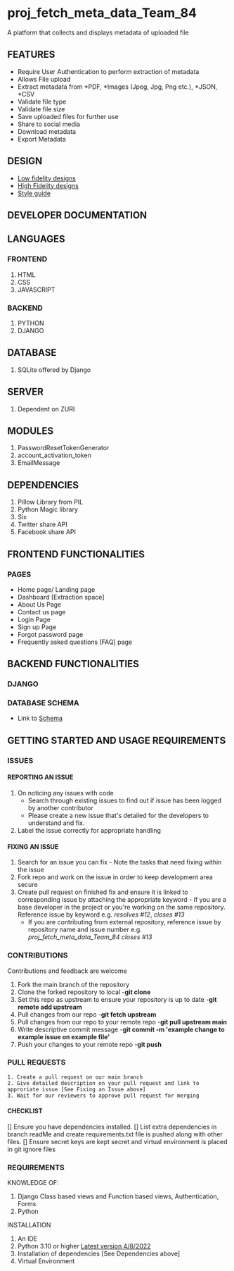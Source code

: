 # proj_fetch_meta_data_Team_84
A platform that collects and displays metadata of uploaded file

## FEATURES
  - Require User Authentication to perform extraction of metadata
  - Allows File upload
  - Extract metadata from *PDF, *Images (Jpeg, Jpg, Png etc.), *JSON, *CSV
  - Validate file type
  - Validate file size
  - Save uploaded files for further use
  - Share to social media
  - Download metadata
  - Export Metadata
## DESIGN
  - [Low fidelity designs](https://www.figma.com/file/JQtpoNpLc7SeBEHpormEqh/Team84_fetch_metadata-collaboration?node-id=0%3A1)
  - [High Fidelity designs](https://www.figma.com/file/JQtpoNpLc7SeBEHpormEqh/Team84_fetch_metadata-collaboration?node-id=2%3A3)
  - [Style guide](https://www.figma.com/file/JQtpoNpLc7SeBEHpormEqh/Team84_fetch_metadata-collaboration?node-id=2%3A2)
## DEVELOPER DOCUMENTATION
## LANGUAGES
### FRONTEND
   1. HTML
   2. CSS
   3. JAVASCRIPT
### BACKEND
   1. PYTHON
   2. DJANGO
   
## DATABASE
   1. SQLite offered by Django
 
## SERVER
   1. Dependent on ZURI
   
## MODULES
   1. PasswordResetTokenGenerator
   2. account_activation_token
   3. EmailMessage
   
## DEPENDENCIES
   1. Pillow Library from PIL
   2. Python Magic library
   3. Six
   4. Twitter share API
   5. Facebook share API
   
## FRONTEND FUNCTIONALITIES
  ### PAGES
   - Home page/ Landing page
   - Dashboard [Extraction space]
   - About Us Page
   - Contact us page
   - Login Page
   - Sign up Page
   - Forgot password page
   - Frequently asked questions [FAQ] page

## BACKEND FUNCTIONALITIES
   ### DJANGO
   ### DATABASE SCHEMA
   - Link to [Schema](https://www.figma.com/file/aI8937bo1V25WH5bRGaBZx/Team-84_fetch-metadata-_schema?node-id=0%3A1)
        
## GETTING STARTED AND USAGE REQUIREMENTS
  ### ISSUES
  #### REPORTING AN ISSUE
  1. On noticing any issues with code
      - Search through existing issues to find out if issue has been logged by another contributor
      - Please create a new issue that's detailed for the developers to understand and fix.
  2. Label the issue correctly for appropriate handling
    
  #### FIXING AN ISSUE
  1. Search for an issue you can fix
    - Note the tasks that need fixing within the issue
  2. Fork repo and work on the issue in order to keep development area secure
  3. Create pull request on finished fix and ensure it is linked to corresponding issue by attaching the appropriate keyword
    - If you are a base developer in the project or you're working on the same repository. Reference issue by keyword e.g. *resolves #12*, *closes #13*
      - If you are contributing from external repository, reference issue by repository name and issue number e.g. *proj_fetch_meta_data_Team_84 closes #13*
    
  ### CONTRIBUTIONS
 Contributions and feedback are welcome
 1. Fork the main branch of the repository
 2. Clone the forked repository to local 
       -**git clone <forked-repo-address>**
 3. Set this repo as upstream to ensure your repository is up to date
       -**git remote add upstream <our-repo-address>**
 4. Pull changes from our repo
       -**git fetch upstream**
 5. Pull changes from our repo to your remote repo
       -**git pull upstream main**
 6. Write descriptive commit message
       -**git commit -m 'example change to example issue on example file'**
  7. Push your changes to your remote repo
       -**git push**
  
   ### PULL REQUESTS
    1. Create a pull request on our main branch
    2. Give detailed description on your pull request and link to approriate issue [See Fixing an Issue above]
    3. Wait for our reviewers to approve pull request for merging
  
   #### CHECKLIST
   [] Ensure you have dependencies installed.
   [] List extra dependencies in branch readMe and create requirements.txt file is pushed along with other files.
   [] Ensure secret keys  are kept secret and virtual environment is placed in git ignore files 
  
  ### REQUIREMENTS
  KNOWLEDGE OF:
   1. Django Class based views and Function based views, Authentication, Forms
   2. Python

  INSTALLATION
  1. An IDE
  2. Python 3.10 or higher [Latest version 4/8/2022](https://www.python.org/downloads/release/python-3106/)
  3. Installation of dependencies [See Dependencies above]
  4. Virtual Environment
        
         
